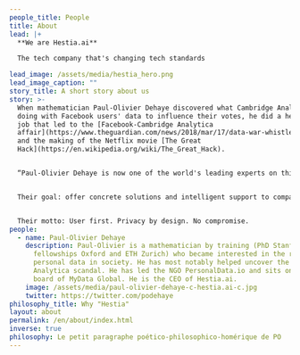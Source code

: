```yaml
---
people_title: People
title: About
lead: |+
  **We are Hestia.ai**

  The tech company that's changing tech standards

lead_image: /assets/media/hestia_hero.png
lead_image_caption: ""
story_title: A short story about us
story: >-
  When mathematician Paul-Olivier Dehaye discovered what Cambridge Analytica was
  doing with Facebook users' data to influence their votes, he did a hell of a
  job that led to the [Facebook-Cambridge Analytica
  affair](https://www.theguardian.com/news/2018/mar/17/data-war-whistleblower-christopher-wylie-faceook-nix-bannon-trump)
  and the making of the Netflix movie [The Great
  Hack](https://en.wikipedia.org/wiki/The_Great_Hack).


  “Paul-Olivier Dehaye is now one of the world's leading experts on this issue”, [wrote Paris-Match](https://paris-match.ch/labecedaire-de-paul-olivier-dehaye/). Rather than selling his skills to the highest bidder, he convinced talented people to join him in the Hestia.ai adventure.


  Their goal: offer concrete solutions and intelligent support to companies understanding that trust is the new digital Eldorado.


  Their motto: User first. Privacy by design. No compromise.
people:
  - name: Paul-Olivier Dehaye
    description: Paul-Olivier is a mathematician by training (PhD Stanford,
      fellowships Oxford and ETH Zurich) who became interested in the role of
      personal data in society. He has most notably helped uncover the Cambridge
      Analytica scandal. He has led the NGO PersonalData.io and sits on the
      board of MyData Global. He is the CEO of Hestia.ai.
    image: /assets/media/paul-olivier-dehaye-c-hestia.ai-c.jpg
    twitter: https://twitter.com/podehaye
philosophy_title: Why "Hestia"
layout: about
permalink: /en/about/index.html
inverse: true
philosophy: Le petit paragraphe poético-philosophico-homérique de PO
---
```

